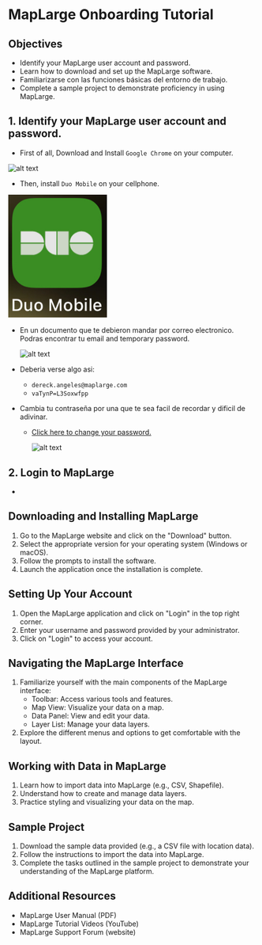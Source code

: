 # MapLarge Onboarding Tutorial

## Objectives

- Identify your MapLarge user account and password.
- Learn how to download and set up the MapLarge software.
- Familiarizarse con las funciones básicas del entorno de trabajo.
- Complete a sample project to demonstrate proficiency in using MapLarge.

## 1. Identify your MapLarge user account and password.

- First of all, Download and Install `Google Chrome` on your computer.
 
<img src="Screenshot 2024-07-16 at 2.40.08 PM.png" alt="alt text" width="200"/>

- Then, install `Duo Mobile` on your cellphone. 

<img src="IMG_6091.jpg" alt="alt text" width="200"/>

- En un documento que te debieron mandar por correo electronico. Podras encontrar tu email and temporary password.

     <img src="Screenshot 2024-07-16 at 1.52.55 PM.png" alt="alt text" width="300"/>

- Deberia verse algo asi:
  - `dereck.angeles@maplarge.com`
  - `vaTynP=L3Soxwfpp`
- Cambia tu contraseña por una que te sea facil de recordar y dificil de adivinar.

  - [Click here to change your password.](https://self-service-password-reset.maplarge.net/)

     <img src="Screenshot 2024-07-16 at 2.34.15 PM.png" alt="alt text" width="300"/>



## 2. Login to MapLarge

- 


## Downloading and Installing MapLarge

1. Go to the MapLarge website and click on the "Download" button.
2. Select the appropriate version for your operating system (Windows or macOS).
3. Follow the prompts to install the software.
4. Launch the application once the installation is complete.

## Setting Up Your Account

1. Open the MapLarge application and click on "Login" in the top right corner.
2. Enter your username and password provided by your administrator.
3. Click on "Login" to access your account.

## Navigating the MapLarge Interface

1. Familiarize yourself with the main components of the MapLarge interface:
   - Toolbar: Access various tools and features.
   - Map View: Visualize your data on a map.
   - Data Panel: View and edit your data.
   - Layer List: Manage your data layers.
2. Explore the different menus and options to get comfortable with the layout.

## Working with Data in MapLarge

1. Learn how to import data into MapLarge (e.g., CSV, Shapefile).
2. Understand how to create and manage data layers.
3. Practice styling and visualizing your data on the map.

## Sample Project

1. Download the sample data provided (e.g., a CSV file with location data).
2. Follow the instructions to import the data into MapLarge.
3. Complete the tasks outlined in the sample project to demonstrate your understanding of the MapLarge platform.

## Additional Resources

- MapLarge User Manual (PDF)
- MapLarge Tutorial Videos (YouTube)
- MapLarge Support Forum (website)
